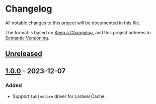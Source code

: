 # Changelog

All notable changes to this project will be documented in this file.

The format is based on [Keep a Changelog](https://keepachangelog.com/en/1.0.0/),
and this project adheres to [Semantic Versioning](https://semver.org/spec/v2.0.0.html).

## [Unreleased]

## [1.0.0] - 2023-12-07

### Added

- Support `tablestore` driver for Laravel Cache.

[unreleased]: https://github.com/dew-serverless/laravel-tablestore-driver/compare/v1.0.0...HEAD
[1.0.0]: https://github.com/dew-serverless/laravel-tablestore-driver/releases/tag/v1.0.0
